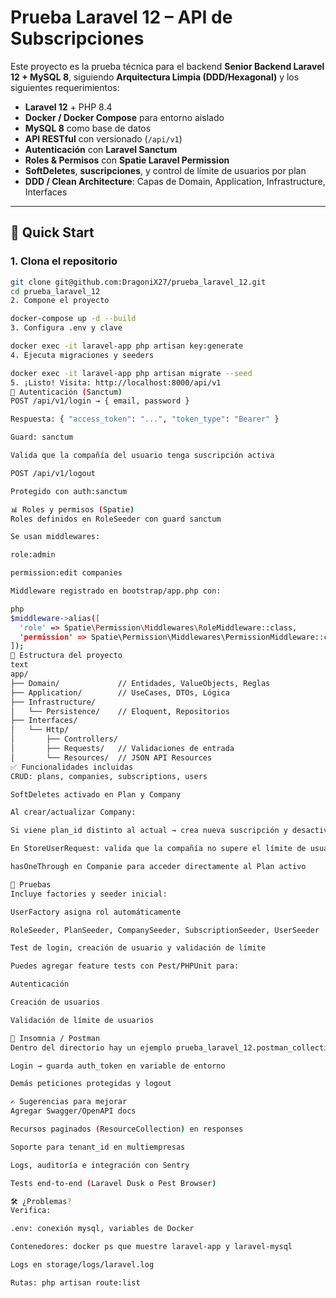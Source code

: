# Prueba Laravel 12 – API de Subscripciones

Este proyecto es la prueba técnica para el backend **Senior Backend Laravel 12 + MySQL 8**, siguiendo **Arquitectura Limpia (DDD/Hexagonal)** y los siguientes requerimientos:

- **Laravel 12** + PHP 8.4
- **Docker / Docker Compose** para entorno aislado
- **MySQL 8** como base de datos
- **API RESTful** con versionado (`/api/v1`)
- **Autenticación** con **Laravel Sanctum**
- **Roles & Permisos** con **Spatie Laravel Permission**
- **SoftDeletes**, **suscripciones**, y control de límite de usuarios por plan
- **DDD / Clean Architecture**: Capas de Domain, Application, Infrastructure, Interfaces

---

## 🚀 Quick Start

### 1. Clona el repositorio
```bash
git clone git@github.com:DragoniX27/prueba_laravel_12.git
cd prueba_laravel_12
2. Compone el proyecto

docker-compose up -d --build
3. Configura .env y clave

docker exec -it laravel-app php artisan key:generate
4. Ejecuta migraciones y seeders

docker exec -it laravel-app php artisan migrate --seed
5. ¡Listo! Visita: http://localhost:8000/api/v1
🔐 Autenticación (Sanctum)
POST /api/v1/login → { email, password }

Respuesta: { "access_token": "...", "token_type": "Bearer" }

Guard: sanctum

Valida que la compañía del usuario tenga suscripción activa

POST /api/v1/logout

Protegido con auth:sanctum

📊 Roles y permisos (Spatie)
Roles definidos en RoleSeeder con guard sanctum

Se usan middlewares:

role:admin

permission:edit companies

Middleware registrado en bootstrap/app.php con:

php
$middleware->alias([
  'role' => Spatie\Permission\Middlewares\RoleMiddleware::class,
  'permission' => Spatie\Permission\Middlewares\PermissionMiddleware::class,
]);
🧭 Estructura del proyecto
text
app/
├── Domain/             // Entidades, ValueObjects, Reglas
├── Application/        // UseCases, DTOs, Lógica
├── Infrastructure/
│   └── Persistence/    // Eloquent, Repositorios
├── Interfaces/
│   └── Http/
│       ├── Controllers/
│       ├── Requests/   // Validaciones de entrada
│       └── Resources/  // JSON API Resources
✅ Funcionalidades incluidas
CRUD: plans, companies, subscriptions, users

SoftDeletes activado en Plan y Company

Al crear/actualizar Company:

Si viene plan_id distinto al actual → crea nueva suscripción y desactiva la anterior

En StoreUserRequest: valida que la compañía no supere el límite de usuarios del plan

hasOneThrough en Companie para acceder directamente al Plan activo

🧪 Pruebas
Incluye factories y seeder inicial:

UserFactory asigna rol automáticamente

RoleSeeder, PlanSeeder, CompanySeeder, SubscriptionSeeder, UserSeeder

Test de login, creación de usuario y validación de límite

Puedes agregar feature tests con Pest/PHPUnit para:

Autenticación

Creación de usuarios

Validación de límite de usuarios

📘 Insomnia / Postman
Dentro del directorio hay un ejemplo prueba_laravel_12.postman_collection.json que incluye:

Login → guarda auth_token en variable de entorno

Demás peticiones protegidas y logout

✍️ Sugerencias para mejorar
Agregar Swagger/OpenAPI docs

Recursos paginados (ResourceCollection) en responses

Soporte para tenant_id en multiempresas

Logs, auditoría e integración con Sentry

Tests end-to-end (Laravel Dusk o Pest Browser)

🛠️ ¿Problemas?
Verifica:

.env: conexión mysql, variables de Docker

Contenedores: docker ps que muestre laravel-app y laravel-mysql

Logs en storage/logs/laravel.log

Rutas: php artisan route:list

